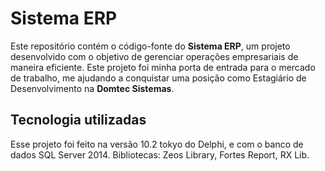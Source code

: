 # Sistema ERP

Este repositório contém o código-fonte do **Sistema ERP**, um projeto desenvolvido com o objetivo de gerenciar operações empresariais de maneira eficiente. 
Este projeto foi minha porta de entrada para o mercado de trabalho, me ajudando a conquistar uma posição como Estagiário de Desenvolvimento na **Domtec Sistemas**.

## Tecnologia utilizadas

Esse projeto foi feito na versão 10.2 tokyo do Delphi, e com o banco de dados SQL Server 2014.
Bibliotecas: Zeos Library, Fortes Report, RX Lib.

